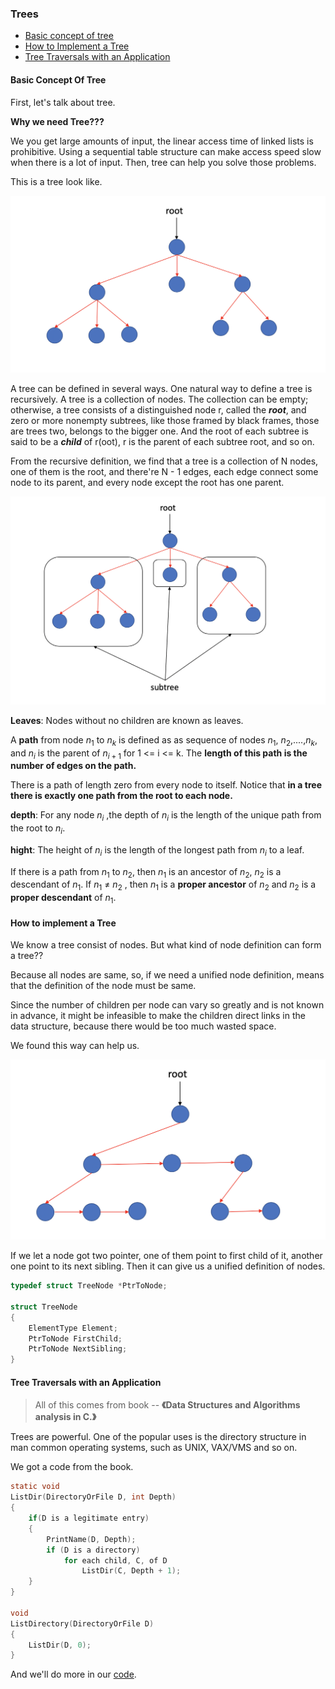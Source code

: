 ### Trees

- [Basic concept of tree](#Basic-Concept-Of-Tree)
- [How to Implement a Tree](How-to-implement-a-Tree)
- [Tree Traversals with an Application](Tree-Traversals-with-an-Application)

#### Basic Concept Of Tree

First, let's talk about tree.

**Why we need Tree???**

We you get large amounts of input, the linear access time of linked lists is prohibitive. Using a sequential table structure can make access speed slow when there is a lot of input. Then, tree can help you solve those problems.

This is a tree look like.

![Tree](../../pic/trees/tree.png)

A tree can be defined in several ways. One natural way to define a tree is recursively. A tree is a collection of nodes. The collection can be empty; otherwise, a tree consists of a distinguished node r, called the ***root***, and zero or more nonempty subtrees, like those framed by black frames, those are trees two, belongs to the bigger one. And the root of each subtree is said to be a ***child*** of r(oot), r is the parent of each subtree root, and so on.

From the recursive definition, we find that a tree is a collection of N nodes, one of them is the root, and there're N - 1 edges, each edge connect some node to its parent, and every node except the root has one parent.

![Details](../../pic/trees/tree_details.png)

**Leaves**: Nodes without no children are known as leaves.

A **path** from node $n_1$ to $n_k$ is defined as as sequence of nodes $n_1$, $n_2$,....,$n_k$, and $n_i$ is the parent of $n_{i+1}$ for 1 <= i <= k. The **length of this path is the number of edges on the path.**

There is a path of length zero from every node to itself. Notice that **in a tree there is exactly one path from the root to each node.**

**depth**: For any node $n_i$ ,the depth of $n_i$ is the length of the unique path from the root to $n_i$.

**hight**: The height of $n_i$ is the length of the longest path from $n_i$ to a leaf.

If there is a path from $n_1$ to $n_2$, then $n_1$ is an ancestor of $n_2$, $n_2$ is a descendant of $n_1$. If $n_1$ $\neq$ $n_2$ , then $n_1$ is a **proper ancestor** of $n_2$ and $n_2$ is a **proper descendant** of $n_1$.

#### How to implement a Tree

We know a tree consist of nodes. But what kind of node definition can form a tree??

Because all nodes are same, so, if we need a unified node definition, means that the definition of the node must be same.

Since the number of children per node can vary so greatly and is not known in advance, it might be infeasible to make the children direct links in the data structure, because there would be too much wasted space.

We found this way can help us.

![Tree Implement](../../pic/trees/tree_implement.png)

If we let a node got two pointer, one of them point to first child of it, another one point to its next sibling. Then it can give us a unified definition of nodes.

```c
typedef struct TreeNode *PtrToNode;

struct TreeNode
{
    ElementType Element;
    PtrToNode FirstChild;
    PtrToNode NextSibling;
}
```

#### Tree Traversals with an Application

> All of this comes from book -- **《Data Structures and Algorithms analysis in C.》**

Trees are powerful. One of the popular uses is the directory structure in man common operating systems, such as UNIX, VAX/VMS and so on.

We got a code from the book.

```c
static void
ListDir(DirectoryOrFile D, int Depth)
{
    if(D is a legitimate entry)
    {
        PrintName(D, Depth);
        if (D is a directory)
            for each child, C, of D
                ListDir(C, Depth + 1);
    }
}

void
ListDirectory(DirectoryOrFile D)
{
    ListDir(D, 0);
}
```

And we'll do more in our [code](../../trees/trees.h).

